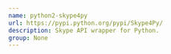 ```yaml
---
name: python2-skype4py
url: https://pypi.python.org/pypi/Skype4Py/
description: Skype API wrapper for Python.
group: None
---
```


